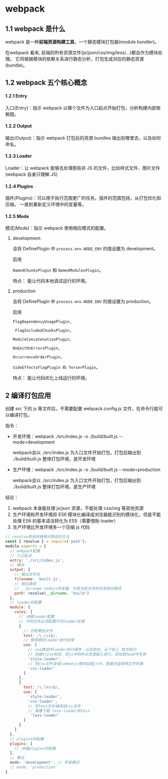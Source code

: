 # webpack

## 1.1 webpack 是什么

webpack 是一种**前端资源构建工具**，一个静态模块打包器(module bundler)。

在webpack 看来, 前端的所有资源文件(js/json/css/img/less/...)都会作为模块处理。
它将根据模块的依赖关系进行静态分析，打包生成对应的静态资源(bundle)。

## 1.2 webpack 五个核心概念

#### 1.2.1 Entry

入口(Entry)：指示 webpack 以哪个文件为入口起点开始打包，分析构建内部依赖图。

#### 1.2.2 Output

输出(Output)：指示 webpack 打包后的资源 bundles 输出到哪里去，以及如何命名。

#### 1.2.3 Loader

Loader：让 webpack 能够去处理那些非 JS 的文件，比如样式文件、图片文件(webpack 自身只理解
JS)

#### 1.2.4 Plugins

插件(Plugins)：可以用于执行范围更广的任务。插件的范围包括，从打包优化和压缩，
一直到重新定义环境中的变量等。

#### 1.2.5 Mode

模式(Mode)：指示 webpack 使用相应模式的配置。

1. development:  

    会将 DefinePlugin 中 ```process.env.NODE_ENV``` 的值设置为 development。

   启用 

   ```NamedChunksPlugin``` 和 ```NamedModulesPlugin```。

   特点： 能让代码本地调试运行的环境。

2. production

   会将 DefinePlugin 中 ```process.env.NODE_ENV``` 的值设置为 production。

   启用 

   ```FlagDependencyUsagePlugin,```

   ``` FlagIncludedChunksPlugin,``` 

   ``` ModuleConcatenationPlugin, ``` 

   ```NoEmitOnErrorsPlugin, ```

    ```OccurrenceOrderPlugin, ```

   ```SideEffectsFlagPlugin 和 TerserPlugin```。

   特点： 能让代码优化上线运行的环境。

   

## 2 编译打包应用

创建 src 下的 js 等文件后，不需要配置 webpack.config.js 文件，在命令行就可以编译打包。

指令：

- 开发环境：webpack ./src/index.js -o ./build/built.js --mode=development

  webpack会以 ./src/index.js 为入口文件开始打包，打包后输出到 ./build/built.js 整体打包环境，是开发环境

- 生产环境：webpack ./src/index.js -o ./build/built.js --mode=production

  webpack会以 ./src/index.js 为入口文件开始打包，打包后输出到 ./build/built.js 整体打包环境，是生产环境

结论：

1. webpack 本身能处理 js/json 资源，不能处理 css/img 等其他资源
2. 生产环境和开发环境将 ES6 模块化编译成浏览器能识别的模块化，但是不能处理 ES6 的基本语法转化为 ES5（需要借助 loader）
3. 生产环境比开发环境多一个压缩 js 代码

```javascript
// resolve用来拼接绝对路径的方法
const { resolve } = require('path');
module.exports = {
  // webpack配置
  // 入口起点
  entry: './src/index.js',
  // 输出
  output: {
    // 输出文件名
    filename: 'built.js',
    // 输出路径
    // __dirname nodejs的变量，代表当前文件的目录绝对路径
    path: resolve(__dirname, 'build')
  },
  // loader的配置
  module: {
    rules: [
      // 详细loader配置
      // 不同文件必须配置不同loader处理
      { 
        // 匹配哪些文件
        test: /\.css$/,
        // 使用哪些loader进行处理
        use: [
          // use数组中loader执行顺序：从右到左，从下到上 依次执行
          // 创建style标签，将js中的样式资源插入进行，添加到head中生效
          'style-loader',
          // 将css文件变成commonjs模块加载js中，里面内容是样式字符串
          'css-loader'
        ]
      },
      {
        test: /\.less$/,
        use: [
          'style-loader',
          'css-loader',
          // 将less文件编译成css文件
          // 需要下载 less-loader和less
           'less-loader'
        ]
      }
    ]
  },
  // plugins的配置
  plugins: [
    // 详细plugins的配置
  ],
  // 模式
  mode: 'development', // 开发模式
  // mode: 'production'
}

```

